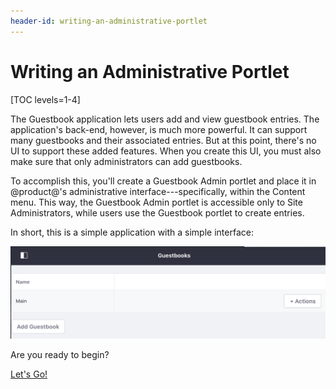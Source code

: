 ```yaml
---
header-id: writing-an-administrative-portlet
---
```


# Writing an Administrative Portlet

[TOC levels=1-4]

The Guestbook application lets users add and view guestbook entries. The
application's back-end, however, is much more powerful. It can support many
guestbooks and their associated entries. But at this point, there's no UI to
support these added features. When you create this UI, you must also make sure
that only administrators can add guestbooks. 

To accomplish this, you'll create a Guestbook Admin portlet and place it in 
@product@'s administrative interface---specifically, within the Content menu. 
This way, the Guestbook Admin portlet is accessible only to Site Administrators, 
while users use the Guestbook portlet to create entries. 

In short, this is a simple application with a simple interface: 

![Figure 1: The Guestbook Admin portlet lets administrators manage Guestbooks.](../../../images/admin-app-start.png)

Are you ready to begin? 

<a class="go-link btn btn-primary" href="/docs/7-2/tutorials/-/knowledge_base/t/creating-the-classes">Let's Go!<span class="icon-circle-arrow-right"></span></a>
